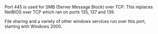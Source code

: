 Port 445 is used for SMB (Server Message Block) over TCP. This replaces NetBIOS over TCP which ran on 
ports 135, 137 and 139. 

File sharing and a variety of other windows services run over this port, starting with Windows 2000.
